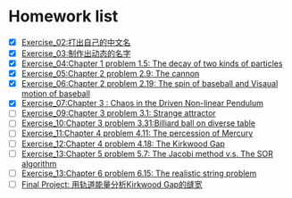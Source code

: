 # Homework list
- [x] [Exercise_02:打出自己的中文名](https://github.com/wzrwisdom/compuational_physics_N2015301020068/tree/master/Exercise_02)
- [x] [Exercise_03:制作出动态的名字](https://github.com/wzrwisdom/compuational_physics_N2015301020068/tree/master/Exercise_03)
- [x] [Exercise_04:Chapter 1 problem 1.5: The decay of two kinds of particles](https://github.com/wzrwisdom/compuational_physics_N2015301020068/blob/master/README(cha1).md)
- [x] [Exercise_05:Chapter 2 problem 2.9: The cannon](https://github.com/wzrwisdom/compuational_physics_N2015301020068/blob/master/README(chap2).md)
- [x] [Exercise_06:Chapter 2 problem 2.19: The spin of baseball and Visaual motion of baseball](https://www.zybuluo.com/mdeditor#917161-full-reader)
- [x] [Exercise_07:Chapter 3 : Chaos in the Driven Non-linear Pendulum](https://www.zybuluo.com/mdeditor#929260-full-reader)
- [ ] [Exercise_09:Chapter 3 problem 3.1: Strange attractor]()
- [ ] [Exercise_10:Chapter 3 problem 3.31:Billiard ball on diverse table]()
- [ ] [Exercise_11:Chapter 4 problem 4.11: The percession of Mercury]()
- [ ] [Exercise_12:Chapter 4 problem 4.18: The Kirkwood Gap]()
- [ ] [Exercise_13:Chapter 5 problem 5.7: The Jacobi method v.s. The SOR algorithm]()
- [ ] [Exercise_13:Chapter 6 problem 6.15: The realistic string problem]()
- [ ] [Final Project: 用轨道能量分析Kirkwood Gap的缝宽]()
